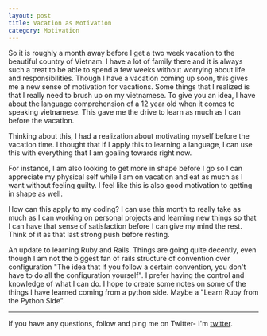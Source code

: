 ```yaml
---
layout: post
title: Vacation as Motivation
category: Motivation
---
```


So it is roughly a month away before I get a two week vacation to the beautiful country of Vietnam.
I have a lot of family there and it is always such a treat to be able to spend a few weeks without
worrying about life and responsibilities.  Though I have a vacation coming up soon,  this gives
me a new sense of motivation for vacations.  Some things that I realized is that I really need
to brush up on my vietnamese.  To give you an idea, I have about the language comprehension of a
12 year old when it comes to speaking vietnamese.  This gave me the drive to learn as much as I
can before the vacation.

Thinking about this, I had a realization about motivating myself before the vacation time.  I
thought that if I apply this to learning a language, I can use this with everything that I am
goaling towards right now.

For instance, I am also looking to get more in shape before I go so I can appreciate my physical
self while I am on vacation and eat as much as I want without feeling guilty.  I feel like this
is also good motivation to getting in shape as well.

How can this apply to my coding?  I can use this month to really take as much as I can working
on personal projects and learning new things so that I can have that sense of satisfaction
before I can give my mind the rest.  Think of it as that last strong push before resting.

An update to learning Ruby and Rails.  Things are going quite decently, even though I am not
the biggest fan of rails structure of convention over configuration "The idea that if you follow
a certain convention, you don't have to do all the configuration yourself".  I prefer having
the control and knowledge of what I can do.  I hope to create some notes on some of the
things I have learned coming from a python side.  Maybe a "Learn Ruby from the Python Side".


---

If you have any questions, follow and ping me on Twitter- I'm
[twitter].

[twitter]: https://twitter.com/stephenmunklu
